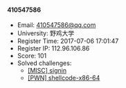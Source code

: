#### 410547586  

* Email: 410547586@qq.com  
* University: 野鸡大学  
* Register Time: 2017-07-06 17:01:47  
* Register IP: 112.96.106.86  
* Score: 101  
* Solved challenges: 
  * [[MISC] signin](https://github.com/SniperOJ/Challenges/blob/master/web/signin.json)  
  * [[PWN] shellcode-x86-64](https://github.com/SniperOJ/Challenges/blob/master/web/shellcode-x86-64.json)  
